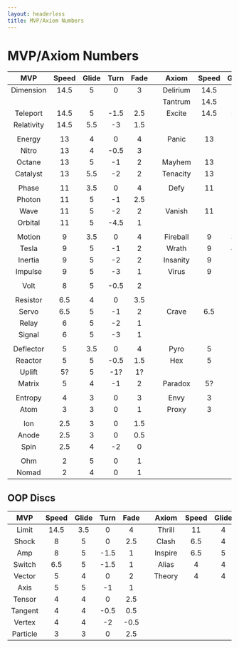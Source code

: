 ```yaml
---
layout: headerless
title: MVP/Axiom Numbers
---
```


# MVP/Axiom Numbers

|    MVP     | Speed | Glide | Turn  | Fade  |     |  Axiom   | Speed | Glide | Turn  | Fade  |     | Streamline | Speed | Glide | Turn  | Fade  |
| :--------: | :---: | :---: | :---: | :---: | --- | :------: | :---: | :---: | :---: | :---: | --- | :--------: | :---: | :---: | :---: | :---: |
| Dimension  | 14.5  |   5   |   0   |   3   |     | Delirium | 14.5  |   5   | -0.5  |   3   |     |            |       |       |       |       |
|            |       |       |       |       |     | Tantrum  | 14.5  |   5   | -1.5  |   3   |     |            |       |       |       |       |
|  Teleport  | 14.5  |   5   | -1.5  |  2.5  |     |  Excite  | 14.5  |  5.5  |  -2   |   2   |     |            |       |       |       |       |
| Relativity | 14.5  |  5.5  |  -3   |  1.5  |     |          |       |       |       |       |     |            |       |       |       |       |
|            |       |       |       |       |     |          |       |       |       |       |     |            |       |       |       |       |
|   Energy   |  13   |   4   |   0   |   4   |     |  Panic   |  13   |   4   | -0.5  |   3   |     |            |       |       |       |       |
|   Nitro    |  13   |   4   | -0.5  |   3   |     |          |       |       |       |       |     |            |       |       |       |       |
|   Octane   |  13   |   5   |  -1   |   2   |     |  Mayhem  |  13   |   5   | -1.5  |   2   |     |            |       |       |       |       |
|  Catalyst  |  13   |  5.5  |  -2   |   2   |     | Tenacity |  13   |   5   | -2.5  |   2   |     |            |       |       |       |       |
|            |       |       |       |       |     |          |       |       |       |       |     |            |       |       |       |       |
|   Phase    |  11   |  3.5  |   0   |   4   |     |   Defy   |  11   |   5   |  -1   |   3   |     |            |       |       |       |       |
|   Photon   |  11   |   5   |  -1   |  2.5  |     |          |       |       |       |       |     |   Trace    |  11   |   5   |  -1   |   2   |
|    Wave    |  11   |   5   |  -2   |   2   |     |  Vanish  |  11   |   5   |  -3   |   2   |     |            |       |       |       |       |
|  Orbital   |  11   |   5   | -4.5  |   1   |     |          |       |       |       |       |     |            |       |       |       |       |
|            |       |       |       |       |     |          |       |       |       |       |     |            |       |       |       |       |
|   Motion   |   9   |  3.5  |   0   |   4   |     | Fireball |   9   |  3.5  |   0   |  3.5  |     |   Flare    |   9   |   4   |   0   |  3.5  |
|   Tesla    |   9   |   5   |  -1   |   2   |     |  Wrath   |   9   |  4.5  | -0.5  |   2   |     |            |       |       |       |       |
|  Inertia   |   9   |   5   |  -2   |   2   |     | Insanity |   9   |   5   |  -2   |  1.5  |     |    Lift    |   9   |   5   |  -2   |  1.5  |
|  Impulse   |   9   |   5   |  -3   |   1   |     |  Virus   |   9   |   5   | -3.5  |   1   |     |            |       |       |       |       |
|            |       |       |       |       |     |          |       |       |       |       |     |            |       |       |       |       |
|    Volt    |   8   |   5   | -0.5  |   2   |     |          |       |       |       |       |     |            |       |       |       |       |
|            |       |       |       |       |     |          |       |       |       |       |     |            |       |       |       |       |
|  Resistor  |  6.5  |   4   |   0   |  3.5  |     |          |       |       |       |       |     |            |       |       |       |       |
|   Servo    |  6.5  |   5   |  -1   |   2   |     |  Crave   |  6.5  |   5   |  -1   |   1   |     |   Drift    |   7   |   5   |  -2   |   1   |
|   Relay    |   6   |   5   |  -2   |   1   |     |          |       |       |       |       |     |            |       |       |       |       |
|   Signal   |   6   |   5   |  -3   |   1   |     |          |       |       |       |       |     |            |       |       |       |       |
|            |       |       |       |       |     |          |       |       |       |       |     |            |       |       |       |       |
| Deflector  |   5   |  3.5  |   0   |   4   |     |   Pyro   |   5   |   4   |   0   |  2.5  |     |   Runway   |   5   |   4   |   0   |  3.5  |
|  Reactor   |   5   |   5   | -0.5  |  1.5  |     |   Hex    |   5   |   5   |  -1   |   1   |     |            |       |       |       |       |
|   Uplift   |  5?   |   5   |  -1?  |  1?   |     |          |       |       |       |       |     |            |       |       |       |       |
|   Matrix   |   5   |   4   |  -1   |   2   |     | Paradox  |  5?   |   5   |  -2?  |  1?   |     |            |       |       |       |       |
|            |       |       |       |       |     |          |       |       |       |       |     |            |       |       |       |       |
|  Entropy   |   4   |   3   |   0   |   3   |     |   Envy   |   3   |   3   |   0   |   2   |     | Stabilizer |   3   |  3.5  |   0   |   3   |
|    Atom    |   3   |   3   |   0   |   1   |     |  Proxy   |   3   |   3   |  -1   |  0.5  |     |            |       |       |       |       |
|            |       |       |       |       |     |          |       |       |       |       |     |            |       |       |       |       |
|    Ion     |  2.5  |   3   |   0   |  1.5  |     |          |       |       |       |       |     |            |       |       |       |       |
|   Anode    |  2.5  |   3   |   0   |  0.5  |     |          |       |       |       |       |     |            |       |       |       |       |
|    Spin    |  2.5  |   4   |  -2   |   0   |     |          |       |       |       |       |     |            |       |       |       |       |
|            |       |       |       |       |     |          |       |       |       |       |     |            |       |       |       |       |
|    Ohm     |   2   |   5   |   0   |   1   |     |          |       |       |       |       |     |   Pilot    |   2   |   5   |   0   |   1   |
|   Nomad    |   2   |   4   |   0   |   1   |     |          |       |       |       |       |     |            |       |       |       |       |

## OOP Discs

|   MVP    | Speed | Glide | Turn  | Fade  |     |  Axiom  | Speed | Glide | Turn  | Fade  |     | Streamline | Speed | Glide | Turn  | Fade  |
| :------: | :---: | :---: | :---: | :---: | --- | :-----: | :---: | :---: | :---: | :---: | --- | :--------: | :---: | :---: | :---: | :---: |
|  Limit   | 14.5  |  3.5  |   0   |   4   |     | Thrill  |  11   |   4   |   0   |  3.5  |     |            |       |       |       |       |
|  Shock   |   8   |   5   |   0   |  2.5  |     |  Clash  |  6.5  |   4   |  -1   |   2   |     |            |       |       |       |       |
|   Amp    |   8   |   5   | -1.5  |   1   |     | Inspire |  6.5  |   5   | -1.5  |   1   |     |            |       |       |       |       |
|  Switch  |  6.5  |   5   | -1.5  |   1   |     |  Alias  |   4   |   4   |  -1   |   1   |     |            |       |       |       |       |
|  Vector  |   5   |   4   |   0   |   2   |     | Theory  |   4   |   4   | -1.5  |   1   |     |            |       |       |       |       |
|   Axis   |   5   |   5   |  -1   |   1   |     |         |       |       |       |       |     |            |       |       |       |       |
|  Tensor  |   4   |   4   |   0   |  2.5  |     |         |       |       |       |       |     |            |       |       |       |       |
| Tangent  |   4   |   4   | -0.5  |  0.5  |     |         |       |       |       |       |     |            |       |       |       |       |
|  Vertex  |   4   |   4   |  -2   | -0.5  |     |         |       |       |       |       |     |            |       |       |       |       |
| Particle |   3   |   3   |   0   |  2.5  |     |         |       |       |       |       |     |            |       |       |       |       |